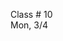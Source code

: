 
<div class="lecture2">
<div class="column_date">

Class # 10 <br>
Mon, 3/4

</div>

<div class="column_materials">
<p markdown="block">





</p>
</div>

<div class="column_assign">
<p markdown="block">


</p>
</div>

</div>
